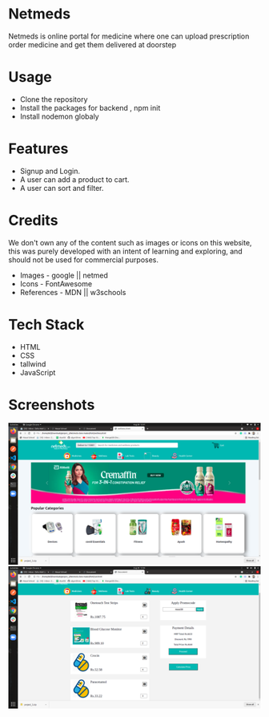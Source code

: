 # Netmeds
Netmeds is online portal for medicine where one can upload prescription order medicine and get them delivered at doorstep
# Usage
* Clone the repository
* Install the packages for backend , npm init
* Install nodemon globaly
# Features
* Signup and Login.
* A user can add a product to cart.
* A user can sort and filter.

# Credits
We don't own any of the content such as images or icons on this website, this was purely developed with an intent of learning and exploring, and should not be used for commercial purposes.
* Images - google || netmed
* Icons - FontAwesome 
* References - MDN || w3schools
# Tech Stack 
* HTML
* CSS
* tallwind
* JavaScript


# Screenshots
![Homepage](https://github.com/Prakharsvnit/Netmeds-clone/blob/master/Netmeds-clone-master/images/Screenshot%20from%202021-08-28%2012-37-19.png)
![cart page](https://github.com/Prakharsvnit/Netmeds-clone/blob/master/Netmeds-clone-master/images/Screenshot%20from%202021-08-28%2012-30-19.png)


